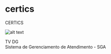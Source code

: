 # certics
CERTICS

![alt text](http://www.certics.cti.gov.br/certics/wp-content/uploads/2014/02/21.jpg)


TV DG
<br />
Sistema de Gerenciamento de Atendimento - SGA



